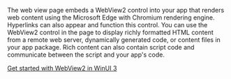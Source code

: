 ﻿The web view page embeds a WebView2 control into your app that renders web content using the Microsoft Edge with Chromium rendering engine. Hyperlinks can also appear and function this control.  You can use the WebView2 control in the page to display richly formatted HTML content from a remote web server, dynamically generated code, or content files in your app package. Rich content can also contain script code and communicate between the script and your app's code.

[Get started with WebView2 in WinUI 3](https://docs.microsoft.com/microsoft-edge/webview2/gettingstarted/winui)